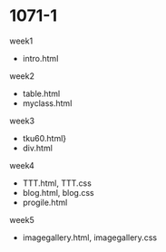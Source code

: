 # 1071-1
week1
* intro.html

week2
* table.html
* myclass.html

week3
* tku60.html}
* div.html

week4
* TTT.html, TTT.css
* blog.html, blog.css
* progile.html

week5
* imagegallery.html, imagegallery.css
<!--stackedit_data:
eyJoaXN0b3J5IjpbLTE1MDk4ODc2MzldfQ==
-->